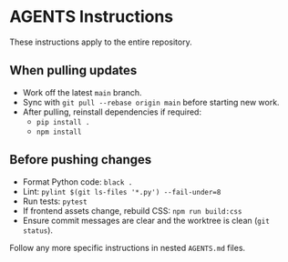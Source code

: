 # AGENTS Instructions

These instructions apply to the entire repository.

## When pulling updates
- Work off the latest `main` branch.
- Sync with `git pull --rebase origin main` before starting new work.
- After pulling, reinstall dependencies if required:
  - `pip install .`
  - `npm install`

## Before pushing changes
- Format Python code: `black .`
- Lint: `pylint $(git ls-files '*.py') --fail-under=8`
- Run tests: `pytest`
- If frontend assets change, rebuild CSS: `npm run build:css`
- Ensure commit messages are clear and the worktree is clean (`git status`).

Follow any more specific instructions in nested `AGENTS.md` files.
